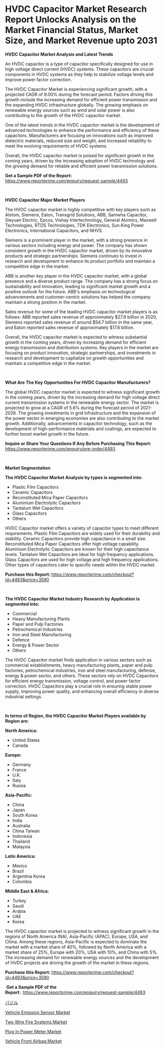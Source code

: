 <p><h1>HVDC Capacitor Market Research Report Unlocks Analysis on the Market Financial Status, Market Size, and Market Revenue upto 2031</h1></p><p><strong>HVDC Capacitor Market Analysis and Latest Trends</strong></p>
<p><p>An HVDC capacitor is a type of capacitor specifically designed for use in high voltage direct current (HVDC) systems. These capacitors are crucial components in HVDC systems as they help to stabilize voltage levels and improve power factor correction.</p><p>The HVDC Capacitor Market is experiencing significant growth, with a projected CAGR of 9.00% during the forecast period. Factors driving this growth include the increasing demand for efficient power transmission and the expanding HVDC infrastructure globally. The growing emphasis on renewable energy sources such as wind and solar power is also contributing to the growth of the HVDC capacitor market.</p><p>One of the latest trends in the HVDC capacitor market is the development of advanced technologies to enhance the performance and efficiency of these capacitors. Manufacturers are focusing on innovations such as improved dielectric materials, reduced size and weight, and increased reliability to meet the evolving requirements of HVDC systems.</p><p>Overall, the HVDC capacitor market is poised for significant growth in the coming years, driven by the increasing adoption of HVDC technology and the growing demand for reliable and efficient power transmission solutions.</p></p>
<p><strong>Get a Sample PDF of the Report:&nbsp;</strong> <a href="https://www.reportprime.com/enquiry/request-sample/4493">https://www.reportprime.com/enquiry/request-sample/4493</a></p>
<p>&nbsp;</p>
<p><strong>HVDC Capacitor Major Market Players</strong></p>
<p><p>The HVDC capacitor market is highly competitive with key players such as Alstom, Siemens, Eaton, Transgrid Solutions, ABB, Samwha Capacitor, Sieyuan Electric, Epcos, Vishay Intertechnology, General Atomics, Maxwell Technologies, RTDS Technologies, TDK Electronics, Sun.King Power Electronics, International Capacitors, and NHVS.</p><p>Siemens is a prominent player in the market, with a strong presence in various sectors including energy and power. The company has shown consistent growth in the HVDC capacitor market, driven by its innovative products and strategic partnerships. Siemens continues to invest in research and development to enhance its product portfolio and maintain a competitive edge in the market.</p><p>ABB is another key player in the HVDC capacitor market, with a global presence and a diverse product range. The company has a strong focus on sustainability and innovation, leading to significant market growth and a positive outlook for the future. ABB's emphasis on technological advancements and customer-centric solutions has helped the company maintain a strong position in the market.</p><p>Sales revenue for some of the leading HVDC capacitor market players is as follows: ABB reported sales revenue of approximately $27.9 billion in 2020, Siemens reported sales revenue of around $54.7 billion in the same year, and Eaton reported sales revenue of approximately $17.6 billion.</p><p>Overall, the HVDC capacitor market is expected to witness substantial growth in the coming years, driven by increasing demand for efficient energy transmission and distribution systems. Key players in the market are focusing on product innovation, strategic partnerships, and investments in research and development to capitalize on growth opportunities and maintain a competitive edge in the market.</p></p>
<p>&nbsp;</p>
<p><strong>What Are The Key Opportunities For HVDC Capacitor Manufacturers?</strong></p>
<p><p>The global HVDC capacitor market is expected to witness significant growth in the coming years, driven by the increasing demand for high voltage direct current transmission systems in the renewable energy sector. The market is projected to grow at a CAGR of 5.6% during the forecast period of 2021-2026. The growing investments in grid infrastructure and the expansion of the power sector in emerging economies are also contributing to the market growth. Additionally, advancements in capacitor technology, such as the development of high-performance materials and coatings, are expected to further boost market growth in the future.</p></p>
<p><strong>Inquire or Share Your Questions If Any Before Purchasing This Report:</strong> <a href="https://www.reportprime.com/enquiry/pre-order/4493">https://www.reportprime.com/enquiry/pre-order/4493</a></p>
<p>&nbsp;</p>
<p><strong>Market Segmentation</strong></p>
<p><strong>The HVDC Capacitor Market Analysis by types is segmented into:</strong></p>
<p><ul><li>Plastic Film Capacitors</li><li>Ceramic Capacitors</li><li>Reconstituted Mica Paper Capacitors</li><li>Aluminium Electrolytic Capacitors</li><li>Tantalum Wet Capacitors</li><li>Glass Capacitors</li><li>Others</li></ul></p>
<p><p>HVDC Capacitor market offers a variety of capacitor types to meet different requirements. Plastic Film Capacitors are widely used for their durability and stability. Ceramic Capacitors provide high capacitance in a small size. Reconstituted Mica Paper Capacitors offer high voltage capability. Aluminium Electrolytic Capacitors are known for their high capacitance levels. Tantalum Wet Capacitors are ideal for high frequency applications. Glass Capacitors are used for high voltage and high frequency applications. Other types of capacitors cater to specific needs within the HVDC market.</p></p>
<p><strong>Purchase this Report:&nbsp;</strong><a href="https://www.reportprime.com/checkout?id=4493&price=3590">https://www.reportprime.com/checkout?id=4493&price=3590</a></p>
<p>&nbsp;</p>
<p><strong>The HVDC Capacitor Market Industry Research by Application is segmented into:</strong></p>
<p><ul><li>Commercial</li><li>Heavy Manufacturing Plants</li><li>Paper and Pulp Factories</li><li>Petrochemical Industries</li><li>Iron and Steel Manufacturing</li><li>Defence</li><li>Energy & Power Sector</li><li>Others</li></ul></p>
<p><p>The HVDC Capacitor market finds application in various sectors such as commercial establishments, heavy manufacturing plants, paper and pulp factories, petrochemical industries, iron and steel manufacturing, defense, energy & power sector, and others. These sectors rely on HVDC Capacitors for efficient energy transmission, voltage control, and power factor correction. HVDC Capacitors play a crucial role in ensuring stable power supply, improving power quality, and enhancing overall efficiency in diverse industrial settings.</p></p>
<p>&nbsp;</p>
<p><strong>In terms of Region, the HVDC Capacitor Market Players available by Region are:</strong></p>
<p>
    <p> <strong> North America: </strong>
        <ul>
            <li>United States</li>
            <li>Canada</li>
        </ul>
        </p> 
    <p> <strong> Europe: </strong>
        <ul>
            <li>Germany</li>
            <li>France</li>
            <li>U.K.</li>
            <li>Italy</li>
            <li>Russia</li>
        </ul>
        </p> 
    <p> <strong> Asia-Pacific: </strong>
        <ul>
            <li>China</li>
            <li>Japan</li>
            <li>South Korea</li>
            <li>India</li>
            <li>Australia</li>
            <li>China Taiwan</li>
            <li>Indonesia</li>
            <li>Thailand</li>
            <li>Malaysia</li>
        </ul>
        </p> 
    <p> <strong> Latin America: </strong>
        <ul>
            <li>Mexico</li>
            <li>Brazil</li>
            <li>Argentina Korea</li>
            <li>Colombia</li>
        </ul>
        </p> 
    <p> <strong> Middle East & Africa: </strong>
        <ul>
            <li>Turkey</li>
            <li>Saudi</li>
            <li>Arabia</li>
            <li>UAE</li>
            <li>Korea</li>
        </ul>
    </p>
    </p>
<p><p>The HVDC capacitor market is projected to witness significant growth in the regions of North America (NA), Asia-Pacific (APAC), Europe, USA, and China. Among these regions, Asia-Pacific is expected to dominate the market with a market share of 40%, followed by North America with a market share of 25%, Europe with 20%, USA with 10%, and China with 5%. The increasing demand for renewable energy sources and the development of HVDC projects are driving the growth of the market in these regions.</p></p>
<p><strong>Purchase this Report: </strong><a href="https://www.reportprime.com/checkout?id=4493&price=3590">https://www.reportprime.com/checkout?id=4493&price=3590</a></p>
<p>&nbsp;<strong>Get a Sample PDF of the Report:&nbsp;&nbsp;</strong><a href="https://www.reportprime.com/enquiry/request-sample/4493">https://www.reportprime.com/enquiry/request-sample/4493</a></p>
<p><strong></strong></p>
<p><p><a href="https://github.com/dadanedu33/Market-Research-Report-List-1/blob/main/904727715237.md">バジル</a></p><p><a href="https://issuu.com/reportprime-2/docs/vehicle-emission-sensor-market-size-2030.pptx">Vehicle Emission Sensor Market</a></p><p><a href="https://github.com/guneycigdem35/Market-Research-Report-List-2/blob/main/two-wire-fire-systems-market.md">Two Wire Fire Systems Market</a></p><p><a href="https://github.com/biheemgalvinlouises6hokrh3h/Market-Research-Report-List-1/blob/main/plug-in-power-meter-market.md">Plug In Power Meter Market</a></p><p><a href="https://issuu.com/reportprime-2/docs/vehicle-front-airbag-market-size-2030.pptx">Vehicle Front Airbag Market</a></p></p>